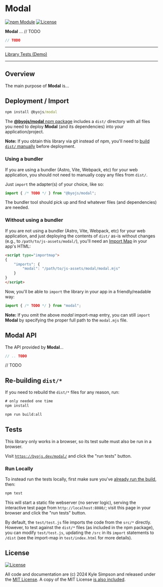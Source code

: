 # Modal

[![npm Module](https://badge.fury.io/js/@byojs%2Fmodal.svg)](https://www.npmjs.org/package/@byojs/modal)
[![License](https://img.shields.io/badge/license-MIT-a1356a)](LICENSE.txt)

**Modal** ... // TODO

```js
// TODO
```

----

[Library Tests (Demo)](https://byojs.dev/modal/)

----

## Overview

The main purpose of **Modal** is...

## Deployment / Import

```cmd
npm install @byojs/modal
```

The [**@byojs/modal** npm package](https://npmjs.com/package/@byojs/modal) includes a `dist/` directory with all files you need to deploy **Modal** (and its dependencies) into your application/project.

**Note:** If you obtain this library via git instead of npm, you'll need to [build `dist/` manually](#re-building-dist) before deployment.

### Using a bundler

If you are using a bundler (Astro, Vite, Webpack, etc) for your web application, you should not need to manually copy any files from `dist/`.

Just `import` the adapter(s) of your choice, like so:

```js
import { /* TODO */ } from "@byojs/modal";
```

The bundler tool should pick up and find whatever files (and dependencies) are needed.

### Without using a bundler

If you are not using a bundler (Astro, Vite, Webpack, etc) for your web application, and just deploying the contents of `dist/` as-is without changes (e.g., to `/path/to/js-assets/modal/`), you'll need an [Import Map](https://developer.mozilla.org/en-US/docs/Web/HTML/Element/script/type/importmap) in your app's HTML:

```html
<script type="importmap">
{
    "imports": {
        "modal": "/path/to/js-assets/modal/modal.mjs"
    }
}
</script>
```

Now, you'll be able to `import` the library in your app in a friendly/readable way:

```js
import { /* TODO */ } from "modal";
```

**Note:** If you omit the above *modal* import-map entry, you can still `import` **Modal** by specifying the proper full path to the `modal.mjs` file.

## Modal API

The API provided by **Modal**...

```js
// .. TODO
```

// TODO

## Re-building `dist/*`

If you need to rebuild the `dist/*` files for any reason, run:

```cmd
# only needed one time
npm install

npm run build:all
```

## Tests

This library only works in a browser, so its test suite must also be run in a browser.

Visit [`https://byojs.dev/modal/`](https://byojs.dev/modal/) and click the "run tests" button.

### Run Locally

To instead run the tests locally, first make sure you've [already run the build](#re-building-dist), then:

```cmd
npm test
```

This will start a static file webserver (no server logic), serving the interactive test page from `http://localhost:8080/`; visit this page in your browser and click the "run tests" button.

By default, the `test/test.js` file imports the code from the `src/*` directly. However, to test against the `dist/*` files (as included in the npm package), you can modify `test/test.js`, updating the `/src` in its `import` statements to `/dist` (see the import-map in `test/index.html` for more details).

## License

[![License](https://img.shields.io/badge/license-MIT-a1356a)](LICENSE.txt)

All code and documentation are (c) 2024 Kyle Simpson and released under the [MIT License](http://getify.mit-license.org/). A copy of the MIT License [is also included](LICENSE.txt).
